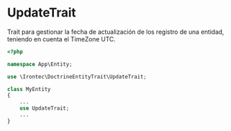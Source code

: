# UpdateTrait

Trait para gestionar la fecha de actualización de los registro de una entidad, teniendo en cuenta el TimeZone UTC.

````php
<?php

namespace App\Entity;

use \Irontec\DoctrineEntityTrait\UpdateTrait;

class MyEntity
{
    ...
    use UpdateTrait;
    ...
}
````
